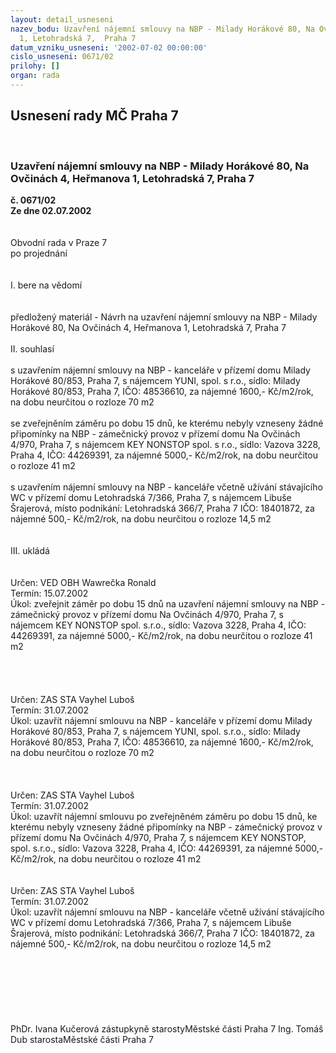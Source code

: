 ```yaml
---
layout: detail_usneseni
nazev_bodu: Uzavření nájemní smlouvy na NBP - Milady Horákové 80, Na Ovčinách 4, Heřmanova
  1, Letohradská 7,  Praha 7
datum_vzniku_usneseni: '2002-07-02 00:00:00'
cislo_usneseni: 0671/02
prilohy: []
organ: rada
---
```

<div id="ucUsn_pList" class="usn">
	<span><h2>Usnesení rady MČ Praha 7 </h2>
<br></span><div class="standBody">
<span><h3>Uzavření nájemní smlouvy na NBP - Milady Horákové 80, Na Ovčinách 4, Heřmanova 1, Letohradská 7,  Praha 7</h3></span><div class="center">
		<strong>č. 0671/02</strong><br>
	</div>
<div class="center">
		<strong>Ze dne 02.07.2002</strong><br><br>
	</div>
<br>Obvodní rada v Praze 7<br>po projednání<br><br><br>I.	bere na vědomí<br><br> <br>předložený materiál - Návrh na uzavření nájemní smlouvy na NBP - Milady Horákové 80, Na Ovčinách 4, Heřmanova 1, Letohradská 7, Praha 7<br><br>II.	souhlasí <br><br>s uzavřením nájemní smlouvy na NBP - kanceláře v přízemí domu   Milady Horákové 80/853, Praha 7, s nájemcem YUNI, spol. s r.o., sídlo: Milady Horákové 80/853, Praha 7, IČO: 48536610,  za nájemné 1600,- Kč/m2/rok, na dobu neurčitou o rozloze 70 m2<br><br>se zveřejněním záměru po dobu 15 dnů, ke kterému nebyly vzneseny žádné připomínky na NBP - zámečnický provoz v přízemí domu   Na Ovčinách 4/970, Praha 7, s nájemcem KEY NONSTOP  spol. s r.o., sídlo: Vazova 3228, Praha 4, IČO: 44269391,  za nájemné 5000,- Kč/m2/rok, na dobu neurčitou o rozloze 41 m2<br><br>s uzavřením nájemní smlouvy  na NBP - kanceláře včetně užívání stávajícího WC v přízemí domu Letohradská 7/366, Praha 7, s nájemcem Libuše Šrajerová, místo podnikání: Letohradská 366/7, Praha 7  IČO: 18401872,  za nájemné 500,- Kč/m2/rok, na dobu neurčitou o rozloze 14,5 m2<br><br><br>III.	ukládá	<br><br> <br>Určen:	VED OBH Wawrečka Ronald<br>Termín: 15.07.2002<br>Úkol:	zveřejnit záměr po dobu 15 dnů na uzavření  nájemní smlouvy  na NBP - zámečnický provoz v přízemí domu   Na Ovčinách 4/970, Praha 7, s nájemcem KEY NONSTOP  spol. s.r.o., sídlo: Vazova 3228, Praha 4, IČO: 44269391,  za nájemné 5000,- Kč/m2/rok, na dobu neurčitou o rozloze 41 m2<br> <br> <br><br> <br>Určen:	ZAS STA Vayhel Luboš<br>Termín: 31.07.2002<br>Úkol:	uzavřít nájemní smlouvu na NBP - kanceláře v přízemí domu   Milady Horákové 80/853, Praha 7, s nájemcem YUNI, spol. s.r.o., sídlo: Milady Horákové 80/853, Praha 7, IČO: 48536610,  za nájemné 1600,- Kč/m2/rok, na dobu neurčitou o rozloze 70 m2<br> <br><br> <br>Určen:	ZAS STA  Vayhel Luboš<br>Termín: 31.07.2002<br>Úkol:	uzavřít nájemní smlouvu po zveřejněném záměru po dobu 15 dnů, ke kterému nebyly vzneseny žádné připomínky na NBP - zámečnický provoz v přízemí domu   Na Ovčinách 4/970, Praha 7, s nájemcem KEY NONSTOP,  spol. s.r.o., sídlo: Vazova 3228, Praha 4, IČO: 44269391,  za nájemné 5000,- Kč/m2/rok, na dobu neurčitou o rozloze 41 m2<br> <br> <br>Určen:	ZAS STA  Vayhel Luboš<br>Termín: 31.07.2002<br>Úkol:	uzavřít nájemní smlouvu na NBP - kanceláře včetně užívání stávajícího WC v přízemí domu Letohradská 7/366, Praha 7, s nájemcem Libuše Šrajerová, místo podnikání: Letohradská 366/7, Praha 7  IČO: 18401872,  za nájemné 500,- Kč/m2/rok, na dobu neurčitou o rozloze 14,5 m2<br> <br> <br> <br><br><br> <br>	<br>PhDr. Ivana Kučerová zástupkyně starostyMěstské části Praha 7	Ing. Tomáš Dub starostaMěstské části Praha 7<br>	<br><br>
</div>
</div>